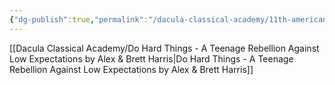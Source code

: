 ```yaml
---
{"dg-publish":true,"permalink":"/dacula-classical-academy/11th-american-literature/"}
---
```



[[Dacula Classical Academy/Do Hard Things - A Teenage Rebellion Against Low Expectations by Alex & Brett Harris\|Do Hard Things - A Teenage Rebellion Against Low Expectations by Alex & Brett Harris]]